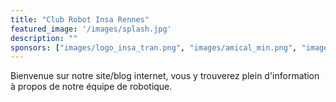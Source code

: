 ```yaml
---
title: "Club Robot Insa Rennes"
featured_image: '/images/splash.jpg'
description: ""
sponsors: ["images/logo_insa_tran.png", "images/amical_min.png", "images/logo_exotec_0.png", "images/elsys.png", "images/filimprimente3DLogo.jpeg"]
---
```



Bienvenue sur notre site/blog internet, vous y trouverez plein d'information à propos de notre équipe de robotique.